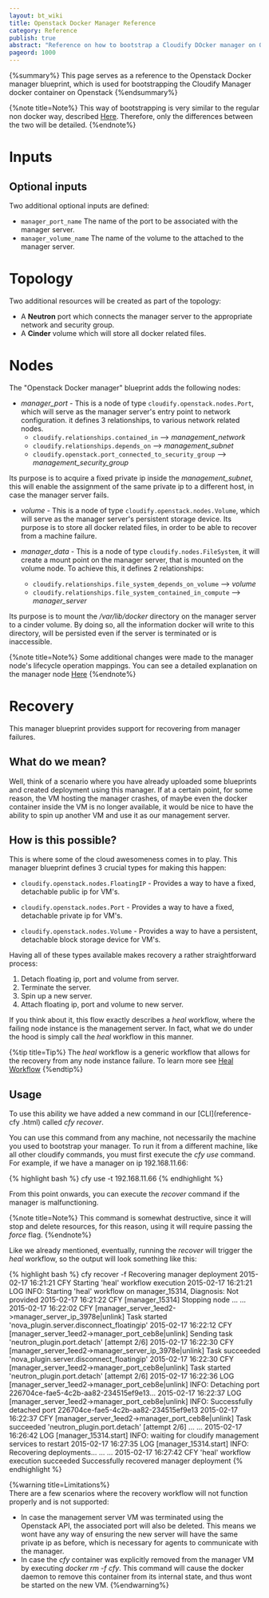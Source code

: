 ```yaml
---
layout: bt_wiki
title: Openstack Docker Manager Reference
category: Reference
publish: true
abstract: "Reference on how to bootstrap a Cloudify DOcker manager on Openstack"
pageord: 1000
---
```


{%summary%} This page serves as a reference to the Openstack Docker manager blueprint,
which is used for bootstrapping the Cloudify Manager docker container on Openstack
{%endsummary%}


{%note title=Note%}
This way of bootstrapping is very similar to the regular non docker way, described [Here](reference-openstack-manager.html).
Therefore, only the differences between the two will be detailed.
{%endnote%}

# Inputs

## Optional inputs

Two additional optional inputs are defined:

* `manager_port_name` The name of the port to be associated with the manager server.
* `manager_volume_name` The name of the volume to the attached to the manager server.

# Topology

Two additional resources will be created as part of the topology:

  - A **Neutron** port which connects the manager server to the appropriate network and security group.
  - A **Cinder** volume which will store all docker related files.

# Nodes

The "Openstack Docker manager" blueprint adds the following nodes:

  - *manager_port* - This is a node of type `cloudify.openstack.nodes.Port`, which will serve as the manager server's entry point to network configuration.
  it defines 3 relationships, to various network related nodes.
    - `cloudify.relationships.contained_in` --> *management_network*
    - `cloudify.relationships.depends_on` --> *management_subnet*
    - `cloudify.openstack.port_connected_to_security_group` --> *management_security_group*

  Its purpose is to acquire a fixed private ip inside the *management_subnet*,
  this will enable the assignment of the same private ip to a different host, in case the manager server fails.

  - *volume* - This is a node of type `cloudify.openstack.nodes.Volume`, which will serve as the manager server's persistent storage device.
  Its purpose is to store all docker related files, in order to be able to recover from a machine failure.

  - *manager_data* - This is a node of type `cloudify.nodes.FileSystem`, it will create a mount point on the manager server, that is mounted on the volume node.
  To achieve this, it defines 2 relationships:
    - `cloudify.relationships.file_system_depends_on_volume` --> *volume*
    - `cloudify.relationships.file_system_contained_in_compute` --> *manager_server*

  Its purpose is to mount the */var/lib/docker* directory on the manager server to a cinder volume. By doing so, all the information docker will write to this directory,
  will be persisted even if the server is terminated or is inaccessible.

{%note title=Note%}
Some additional changes were made to the manager node's lifecycle operation mappings.
You can see a detailed explanation on the manager node [Here](guide-authoring-manager-blueprints.html)
{%endnote%}

# Recovery

This manager blueprint provides support for recovering from manager failures.

## What do we mean?

Well, think of a scenario where you have already uploaded some blueprints
and created deployment using this manager. If at a certain point, for some
reason, the VM hosting the manager crashes, of maybe even the docker
container inside the VM is no longer available, it would be nice to have the
ability to spin up another VM and use it as our management server.

## How is this possible?

This is where some of the cloud awesomeness comes in to play. This manager
blueprint defines 3 crucial types for making this happen:

- `cloudify.openstack.nodes.FloatingIP` - Provides a way to have a fixed,
detachable public ip for VM's.

- `cloudify.openstack.nodes.Port` - Provides a way to have a fixed,
detachable private ip for VM's.

- `cloudify.openstack.nodes.Volume` - Provides a way to have a persistent,
detachable block storage device for VM's.

Having all of these types available makes recovery a rather straightforward
process:

1. Detach floating ip, port and volume from server.
2. Terminate the server.
3. Spin up a new server.
4. Attach floating ip, port and volume to new server.

If you think about it, this flow exactly describes a *heal* workflow, where
the failing node instance is the management server.
In fact, what we do under the hood is simply call the *heal* workflow in
this manner.

{%tip title=Tip%}
The *heal* workflow is a generic workflow that allows for the recovery from
any node instance failure. To learn more see [Heal Workflow](reference-builtin-workflows.html#heal)
{%endtip%}

## Usage

To use this ability we have added a new command in our [CLI](reference-cfy
.html) called *cfy recover*.

You can use this command from any machine, not necessarily the machine you
used to bootstrap your manager. To run it from a different
machine, like all other cloudify commands, you must first execute the *cfy
use* command.
For example, if we have a manager on ip 192.168.11.66:

{% highlight bash %}
cfy use -t 192.168.11.66
{% endhighlight %}

From this point onwards, you can execute the *recover* command if the
manager is
malfunctioning.

{%note title=Note%}
This command is somewhat destructive, since it will stop and delete
resources, for this reason, using it will require passing the *force* flag.
{%endnote%}

Like we already mentioned, eventually, running the *recover*
will trigger the *heal* workflow, so the output will look something like this:

{% highlight bash %}
cfy recover -f
Recovering manager deployment
2015-02-17 16:21:21 CFY <manager> Starting 'heal' workflow execution
2015-02-17 16:21:21 LOG <manager> INFO: Starting 'heal' workflow on manager_15314, Diagnosis: Not provided
2015-02-17 16:21:22 CFY <manager> [manager_15314] Stopping node
...
...
2015-02-17 16:22:02 CFY <manager> [manager_server_1eed2->manager_server_ip_3978e|unlink] Task started 'nova_plugin.server.disconnect_floatingip'
2015-02-17 16:22:12 CFY <manager> [manager_server_1eed2->manager_port_ceb8e|unlink] Sending task 'neutron_plugin.port.detach' [attempt 2/6]
2015-02-17 16:22:30 CFY <manager> [manager_server_1eed2->manager_server_ip_3978e|unlink] Task succeeded 'nova_plugin.server.disconnect_floatingip'
2015-02-17 16:22:30 CFY <manager> [manager_server_1eed2->manager_port_ceb8e|unlink] Task started 'neutron_plugin.port.detach' [attempt 2/6]
2015-02-17 16:22:36 LOG <manager> [manager_server_1eed2->manager_port_ceb8e|unlink] INFO: Detaching port 226704ce-fae5-4c2b-aa82-234515ef9e13...
2015-02-17 16:22:37 LOG <manager> [manager_server_1eed2->manager_port_ceb8e|unlink] INFO: Successfully detached port 226704ce-fae5-4c2b-aa82-234515ef9e13
2015-02-17 16:22:37 CFY <manager> [manager_server_1eed2->manager_port_ceb8e|unlink] Task succeeded 'neutron_plugin.port.detach' [attempt 2/6]
...
...
2015-02-17 16:26:42 LOG <manager> [manager_15314.start] INFO: waiting for cloudify management services to restart
2015-02-17 16:27:35 LOG <manager> [manager_15314.start] INFO: Recovering deployments...
...
...
2015-02-17 16:27:42 CFY <manager> 'heal' workflow execution succeeded
Successfully recovered manager deployment
{% endhighlight %}


{%warning title=Limitations%}
<br>
There are a few scenarios where the recovery workflow will not function
properly and is not supported:

* In case the management server VM was terminated using the Openstack API, the associated port will also be deleted. This means we wont have any way of ensuring the new server will have the same private ip as before, which is necessary for agents to communicate with the manager.
* In case the *cfy* container was explicitly removed from the manager VM by executing *docker rm -f cfy*. This command will cause the docker daemon to remove this container from its internal state, and thus wont be started on the new VM.
{%endwarning%}


